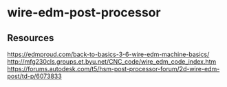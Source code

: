 # wire-edm-post-processor

## Resources
https://edmproud.com/back-to-basics-3-6-wire-edm-machine-basics/
http://mfg230cls.groups.et.byu.net/CNC_code/wire_edm_code_index.htm
https://forums.autodesk.com/t5/hsm-post-processor-forum/2d-wire-edm-post/td-p/6073833